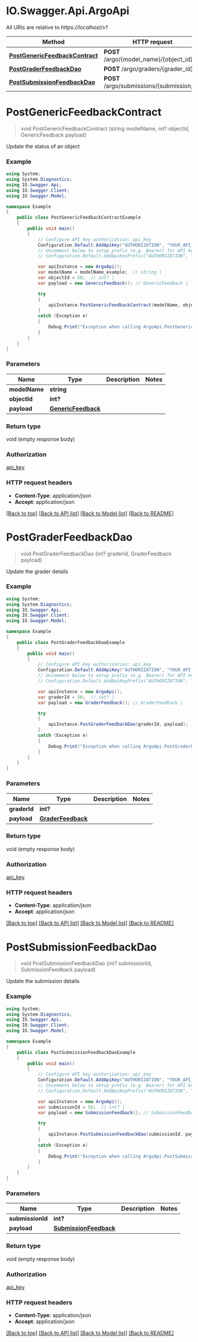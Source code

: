 # IO.Swagger.Api.ArgoApi

All URIs are relative to *https://localhost/v1*

Method | HTTP request | Description
------------- | ------------- | -------------
[**PostGenericFeedbackContract**](ArgoApi.md#postgenericfeedbackcontract) | **POST** /argo/{model_name}/{object_id} | 
[**PostGraderFeedbackDao**](ArgoApi.md#postgraderfeedbackdao) | **POST** /argo/graders/{grader_id} | 
[**PostSubmissionFeedbackDao**](ArgoApi.md#postsubmissionfeedbackdao) | **POST** /argo/submissions/{submission_id} | 


<a name="postgenericfeedbackcontract"></a>
# **PostGenericFeedbackContract**
> void PostGenericFeedbackContract (string modelName, int? objectId, GenericFeedback payload)



Update the status of an object

### Example
```csharp
using System;
using System.Diagnostics;
using IO.Swagger.Api;
using IO.Swagger.Client;
using IO.Swagger.Model;

namespace Example
{
    public class PostGenericFeedbackContractExample
    {
        public void main()
        {
            // Configure API key authorization: api_key
            Configuration.Default.AddApiKey("AUTHORIZATION", "YOUR_API_KEY");
            // Uncomment below to setup prefix (e.g. Bearer) for API key, if needed
            // Configuration.Default.AddApiKeyPrefix("AUTHORIZATION", "Bearer");

            var apiInstance = new ArgoApi();
            var modelName = modelName_example;  // string | 
            var objectId = 56;  // int? | 
            var payload = new GenericFeedback(); // GenericFeedback | 

            try
            {
                apiInstance.PostGenericFeedbackContract(modelName, objectId, payload);
            }
            catch (Exception e)
            {
                Debug.Print("Exception when calling ArgoApi.PostGenericFeedbackContract: " + e.Message );
            }
        }
    }
}
```

### Parameters

Name | Type | Description  | Notes
------------- | ------------- | ------------- | -------------
 **modelName** | **string**|  | 
 **objectId** | **int?**|  | 
 **payload** | [**GenericFeedback**](GenericFeedback.md)|  | 

### Return type

void (empty response body)

### Authorization

[api_key](../README.md#api_key)

### HTTP request headers

 - **Content-Type**: application/json
 - **Accept**: application/json

[[Back to top]](#) [[Back to API list]](../README.md#documentation-for-api-endpoints) [[Back to Model list]](../README.md#documentation-for-models) [[Back to README]](../README.md)

<a name="postgraderfeedbackdao"></a>
# **PostGraderFeedbackDao**
> void PostGraderFeedbackDao (int? graderId, GraderFeedback payload)



Update the grader details

### Example
```csharp
using System;
using System.Diagnostics;
using IO.Swagger.Api;
using IO.Swagger.Client;
using IO.Swagger.Model;

namespace Example
{
    public class PostGraderFeedbackDaoExample
    {
        public void main()
        {
            // Configure API key authorization: api_key
            Configuration.Default.AddApiKey("AUTHORIZATION", "YOUR_API_KEY");
            // Uncomment below to setup prefix (e.g. Bearer) for API key, if needed
            // Configuration.Default.AddApiKeyPrefix("AUTHORIZATION", "Bearer");

            var apiInstance = new ArgoApi();
            var graderId = 56;  // int? | 
            var payload = new GraderFeedback(); // GraderFeedback | 

            try
            {
                apiInstance.PostGraderFeedbackDao(graderId, payload);
            }
            catch (Exception e)
            {
                Debug.Print("Exception when calling ArgoApi.PostGraderFeedbackDao: " + e.Message );
            }
        }
    }
}
```

### Parameters

Name | Type | Description  | Notes
------------- | ------------- | ------------- | -------------
 **graderId** | **int?**|  | 
 **payload** | [**GraderFeedback**](GraderFeedback.md)|  | 

### Return type

void (empty response body)

### Authorization

[api_key](../README.md#api_key)

### HTTP request headers

 - **Content-Type**: application/json
 - **Accept**: application/json

[[Back to top]](#) [[Back to API list]](../README.md#documentation-for-api-endpoints) [[Back to Model list]](../README.md#documentation-for-models) [[Back to README]](../README.md)

<a name="postsubmissionfeedbackdao"></a>
# **PostSubmissionFeedbackDao**
> void PostSubmissionFeedbackDao (int? submissionId, SubmissionFeedback payload)



Update the submission details

### Example
```csharp
using System;
using System.Diagnostics;
using IO.Swagger.Api;
using IO.Swagger.Client;
using IO.Swagger.Model;

namespace Example
{
    public class PostSubmissionFeedbackDaoExample
    {
        public void main()
        {
            // Configure API key authorization: api_key
            Configuration.Default.AddApiKey("AUTHORIZATION", "YOUR_API_KEY");
            // Uncomment below to setup prefix (e.g. Bearer) for API key, if needed
            // Configuration.Default.AddApiKeyPrefix("AUTHORIZATION", "Bearer");

            var apiInstance = new ArgoApi();
            var submissionId = 56;  // int? | 
            var payload = new SubmissionFeedback(); // SubmissionFeedback | 

            try
            {
                apiInstance.PostSubmissionFeedbackDao(submissionId, payload);
            }
            catch (Exception e)
            {
                Debug.Print("Exception when calling ArgoApi.PostSubmissionFeedbackDao: " + e.Message );
            }
        }
    }
}
```

### Parameters

Name | Type | Description  | Notes
------------- | ------------- | ------------- | -------------
 **submissionId** | **int?**|  | 
 **payload** | [**SubmissionFeedback**](SubmissionFeedback.md)|  | 

### Return type

void (empty response body)

### Authorization

[api_key](../README.md#api_key)

### HTTP request headers

 - **Content-Type**: application/json
 - **Accept**: application/json

[[Back to top]](#) [[Back to API list]](../README.md#documentation-for-api-endpoints) [[Back to Model list]](../README.md#documentation-for-models) [[Back to README]](../README.md)

